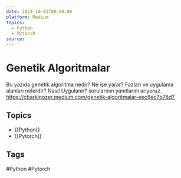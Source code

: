 ```yaml
---
date: 2024-10-01T00:00:00
platform: Medium
topics:
  - Python
  - Pytorch
source: 
---
```

# Genetik Algoritmalar

Bu yazıda genetik algoritma nedir? Ne işe yarar? Fazları ve uygulama alanları nelerdir? Nasıl Uygulanır? sorularının yanıtlarını arıyoruz. https://cbarkinozer.medium.com/genetik-algoritmalar-eec8ec7b78d7

## Topics
- [[Python]]
- [[Pytorch]]

## Tags
#Python #Pytorch